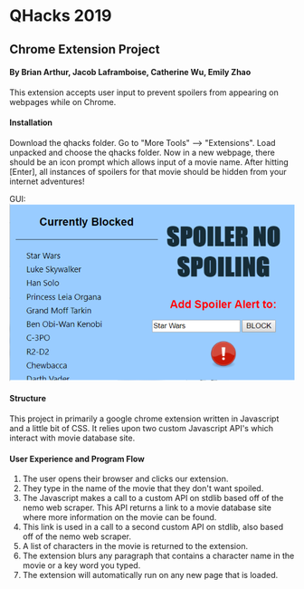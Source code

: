 # QHacks 2019
## Chrome Extension Project 
#### By Brian Arthur, Jacob Laframboise, Catherine Wu, Emily Zhao
This extension accepts user input to prevent spoilers from appearing on webpages while on Chrome.

#### Installation
Download the qhacks folder. Go to "More Tools" --> "Extensions". Load unpacked and choose the qhacks folder.
Now in a new webpage, there should be an icon prompt which allows input of a movie name. After hitting [Enter], 
all instances of spoilers for that movie should be hidden from your internet adventures!

GUI: ![Alt](res/GUI.PNG "The interface for the Chrome extension.")

#### Structure
This project in primarily a google chrome extension written in Javascript and a little bit of CSS. 
It relies upon two custom Javascript API's which interact with movie database site. 

#### User Experience and Program Flow
1. The user opens their browser and clicks our extension.
2. They type in the name of the movie that they don't want spoiled. 
3. The Javascript makes a call to a custom API on stdlib based off of the nemo web scraper.
This API returns a link to a movie database site where more information on the movie can be found. 
4. This link is used in a call to a second custom API on stdlib, also based off of the nemo web scraper.
5. A list of characters in the movie is returned to the extension.
6. The extension blurs any paragraph that contains a character name in the movie or a key word you typed. 
7. The extension will automatically run on any new page that is loaded. 

